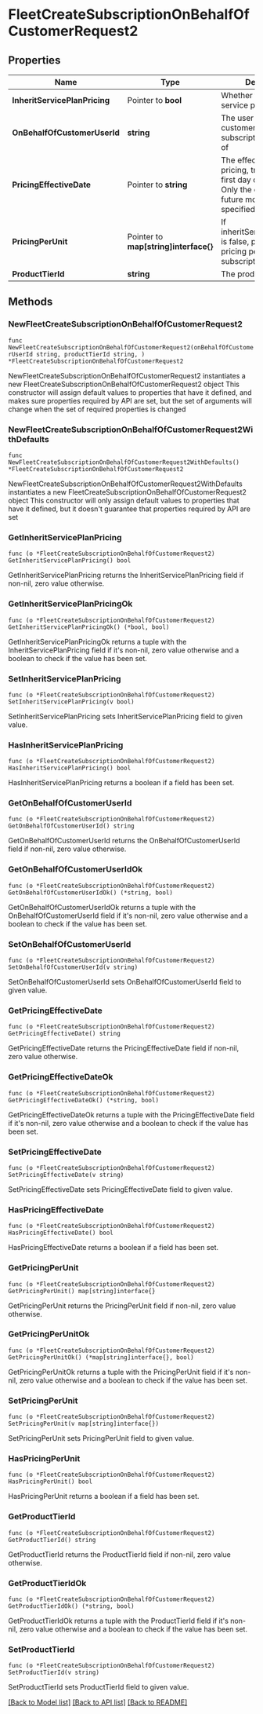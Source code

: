# FleetCreateSubscriptionOnBehalfOfCustomerRequest2

## Properties

Name | Type | Description | Notes
------------ | ------------- | ------------- | -------------
**InheritServicePlanPricing** | Pointer to **bool** | Whether to inherit the service plan pricing | [optional] 
**OnBehalfOfCustomerUserId** | **string** | The user ID of the customer that this subscription is on behalf of | 
**PricingEffectiveDate** | Pointer to **string** | The effective date of the pricing, truncated to the first day of the month. Only the current or future months may be specified. | [optional] 
**PricingPerUnit** | Pointer to **map[string]interface{}** | If inheritServicePlanPricing is false, provide the pricing per unit for the subscription here. | [optional] 
**ProductTierId** | **string** | The product tier ID | 

## Methods

### NewFleetCreateSubscriptionOnBehalfOfCustomerRequest2

`func NewFleetCreateSubscriptionOnBehalfOfCustomerRequest2(onBehalfOfCustomerUserId string, productTierId string, ) *FleetCreateSubscriptionOnBehalfOfCustomerRequest2`

NewFleetCreateSubscriptionOnBehalfOfCustomerRequest2 instantiates a new FleetCreateSubscriptionOnBehalfOfCustomerRequest2 object
This constructor will assign default values to properties that have it defined,
and makes sure properties required by API are set, but the set of arguments
will change when the set of required properties is changed

### NewFleetCreateSubscriptionOnBehalfOfCustomerRequest2WithDefaults

`func NewFleetCreateSubscriptionOnBehalfOfCustomerRequest2WithDefaults() *FleetCreateSubscriptionOnBehalfOfCustomerRequest2`

NewFleetCreateSubscriptionOnBehalfOfCustomerRequest2WithDefaults instantiates a new FleetCreateSubscriptionOnBehalfOfCustomerRequest2 object
This constructor will only assign default values to properties that have it defined,
but it doesn't guarantee that properties required by API are set

### GetInheritServicePlanPricing

`func (o *FleetCreateSubscriptionOnBehalfOfCustomerRequest2) GetInheritServicePlanPricing() bool`

GetInheritServicePlanPricing returns the InheritServicePlanPricing field if non-nil, zero value otherwise.

### GetInheritServicePlanPricingOk

`func (o *FleetCreateSubscriptionOnBehalfOfCustomerRequest2) GetInheritServicePlanPricingOk() (*bool, bool)`

GetInheritServicePlanPricingOk returns a tuple with the InheritServicePlanPricing field if it's non-nil, zero value otherwise
and a boolean to check if the value has been set.

### SetInheritServicePlanPricing

`func (o *FleetCreateSubscriptionOnBehalfOfCustomerRequest2) SetInheritServicePlanPricing(v bool)`

SetInheritServicePlanPricing sets InheritServicePlanPricing field to given value.

### HasInheritServicePlanPricing

`func (o *FleetCreateSubscriptionOnBehalfOfCustomerRequest2) HasInheritServicePlanPricing() bool`

HasInheritServicePlanPricing returns a boolean if a field has been set.

### GetOnBehalfOfCustomerUserId

`func (o *FleetCreateSubscriptionOnBehalfOfCustomerRequest2) GetOnBehalfOfCustomerUserId() string`

GetOnBehalfOfCustomerUserId returns the OnBehalfOfCustomerUserId field if non-nil, zero value otherwise.

### GetOnBehalfOfCustomerUserIdOk

`func (o *FleetCreateSubscriptionOnBehalfOfCustomerRequest2) GetOnBehalfOfCustomerUserIdOk() (*string, bool)`

GetOnBehalfOfCustomerUserIdOk returns a tuple with the OnBehalfOfCustomerUserId field if it's non-nil, zero value otherwise
and a boolean to check if the value has been set.

### SetOnBehalfOfCustomerUserId

`func (o *FleetCreateSubscriptionOnBehalfOfCustomerRequest2) SetOnBehalfOfCustomerUserId(v string)`

SetOnBehalfOfCustomerUserId sets OnBehalfOfCustomerUserId field to given value.


### GetPricingEffectiveDate

`func (o *FleetCreateSubscriptionOnBehalfOfCustomerRequest2) GetPricingEffectiveDate() string`

GetPricingEffectiveDate returns the PricingEffectiveDate field if non-nil, zero value otherwise.

### GetPricingEffectiveDateOk

`func (o *FleetCreateSubscriptionOnBehalfOfCustomerRequest2) GetPricingEffectiveDateOk() (*string, bool)`

GetPricingEffectiveDateOk returns a tuple with the PricingEffectiveDate field if it's non-nil, zero value otherwise
and a boolean to check if the value has been set.

### SetPricingEffectiveDate

`func (o *FleetCreateSubscriptionOnBehalfOfCustomerRequest2) SetPricingEffectiveDate(v string)`

SetPricingEffectiveDate sets PricingEffectiveDate field to given value.

### HasPricingEffectiveDate

`func (o *FleetCreateSubscriptionOnBehalfOfCustomerRequest2) HasPricingEffectiveDate() bool`

HasPricingEffectiveDate returns a boolean if a field has been set.

### GetPricingPerUnit

`func (o *FleetCreateSubscriptionOnBehalfOfCustomerRequest2) GetPricingPerUnit() map[string]interface{}`

GetPricingPerUnit returns the PricingPerUnit field if non-nil, zero value otherwise.

### GetPricingPerUnitOk

`func (o *FleetCreateSubscriptionOnBehalfOfCustomerRequest2) GetPricingPerUnitOk() (*map[string]interface{}, bool)`

GetPricingPerUnitOk returns a tuple with the PricingPerUnit field if it's non-nil, zero value otherwise
and a boolean to check if the value has been set.

### SetPricingPerUnit

`func (o *FleetCreateSubscriptionOnBehalfOfCustomerRequest2) SetPricingPerUnit(v map[string]interface{})`

SetPricingPerUnit sets PricingPerUnit field to given value.

### HasPricingPerUnit

`func (o *FleetCreateSubscriptionOnBehalfOfCustomerRequest2) HasPricingPerUnit() bool`

HasPricingPerUnit returns a boolean if a field has been set.

### GetProductTierId

`func (o *FleetCreateSubscriptionOnBehalfOfCustomerRequest2) GetProductTierId() string`

GetProductTierId returns the ProductTierId field if non-nil, zero value otherwise.

### GetProductTierIdOk

`func (o *FleetCreateSubscriptionOnBehalfOfCustomerRequest2) GetProductTierIdOk() (*string, bool)`

GetProductTierIdOk returns a tuple with the ProductTierId field if it's non-nil, zero value otherwise
and a boolean to check if the value has been set.

### SetProductTierId

`func (o *FleetCreateSubscriptionOnBehalfOfCustomerRequest2) SetProductTierId(v string)`

SetProductTierId sets ProductTierId field to given value.



[[Back to Model list]](../README.md#documentation-for-models) [[Back to API list]](../README.md#documentation-for-api-endpoints) [[Back to README]](../README.md)


